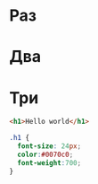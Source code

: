 <!-- TITLE: Главная -->

<!-- Здесь будет всякая хуйня -->

# Раз
# Два

# Три
```html
<h1>Hello world</h1>
```

```css
.h1 {
  font-size: 24px;
  color:#0070c0;
  font-weight:700;
}
```
